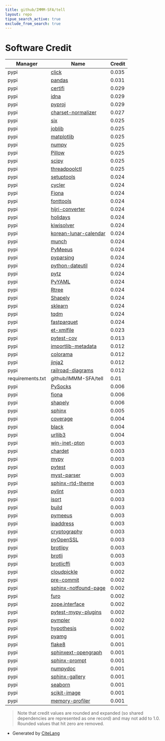 ```yaml
---
title: github/IMMM-SFA/tell
layout: repo
tipue_search_active: true
exclude_from_search: true
---
```

# Software Credit

|Manager|Name|Credit|
|-------|----|------|
|pypi|[click](https://palletsprojects.com/p/click/)|0.035|
|pypi|[pandas](https://pandas.pydata.org)|0.031|
|pypi|[certifi](https://certifiio.readthedocs.io/en/latest/)|0.029|
|pypi|[idna](https://github.com/kjd/idna)|0.029|
|pypi|[pyproj](https://github.com/pyproj4/pyproj)|0.029|
|pypi|[charset-normalizer](https://github.com/Ousret/charset_normalizer)|0.027|
|pypi|[six](https://github.com/benjaminp/six)|0.025|
|pypi|[joblib](https://joblib.readthedocs.io)|0.025|
|pypi|[matplotlib](https://matplotlib.org)|0.025|
|pypi|[numpy](https://www.numpy.org)|0.025|
|pypi|[Pillow](https://python-pillow.org)|0.025|
|pypi|[scipy](https://scipy.org/)|0.025|
|pypi|[threadpoolctl](https://github.com/joblib/threadpoolctl)|0.025|
|pypi|[setuptools](https://github.com/pypa/setuptools)|0.024|
|pypi|[cycler](https://github.com/matplotlib/cycler)|0.024|
|pypi|[Fiona](http://github.com/Toblerity/Fiona)|0.024|
|pypi|[fonttools](http://github.com/fonttools/fonttools)|0.024|
|pypi|[hijri-converter](https://github.com/mhalshehri/hijri-converter)|0.024|
|pypi|[holidays](https://github.com/dr-prodigy/python-holidays)|0.024|
|pypi|[kiwisolver](https://kiwisolver.readthedocs.io/en/latest/)|0.024|
|pypi|[korean-lunar-calendar](https://github.com/usingsky/korean_lunar_calendar_py)|0.024|
|pypi|[munch](https://github.com/Infinidat/munch)|0.024|
|pypi|[PyMeeus](https://github.com/architest/pymeeus)|0.024|
|pypi|[pyparsing](https://pypi.org/project/pyparsing)|0.024|
|pypi|[python-dateutil](https://github.com/dateutil/dateutil)|0.024|
|pypi|[pytz](http://pythonhosted.org/pytz)|0.024|
|pypi|[PyYAML](https://pyyaml.org/)|0.024|
|pypi|[Rtree](https://github.com/Toblerity/rtree)|0.024|
|pypi|[Shapely](https://github.com/shapely/shapely)|0.024|
|pypi|[sklearn](https://pypi.python.org/pypi/scikit-learn/)|0.024|
|pypi|[tqdm](https://tqdm.github.io)|0.024|
|pypi|[fastparquet](https://github.com/dask/fastparquet/)|0.024|
|pypi|[et-xmlfile](https://pypi.org/project/et-xmlfile)|0.023|
|pypi|[pytest-cov](https://pypi.org/project/pytest-cov)|0.013|
|pypi|[importlib-metadata](https://pypi.org/project/importlib-metadata)|0.012|
|pypi|[colorama](https://pypi.org/project/colorama)|0.012|
|pypi|[jinja2](https://pypi.org/project/jinja2)|0.012|
|pypi|[railroad-diagrams](https://pypi.org/project/railroad-diagrams)|0.012|
|requirements.txt|github/IMMM-SFA/tell|0.01|
|pypi|[PySocks](https://pypi.org/project/PySocks)|0.006|
|pypi|[fiona](https://pypi.org/project/fiona)|0.006|
|pypi|[shapely](https://pypi.org/project/shapely)|0.006|
|pypi|[sphinx](https://pypi.org/project/sphinx)|0.005|
|pypi|[coverage](https://pypi.org/project/coverage)|0.004|
|pypi|[black](https://pypi.org/project/black)|0.004|
|pypi|[urllib3](https://urllib3.readthedocs.io/)|0.004|
|pypi|[win-inet-pton](https://pypi.org/project/win-inet-pton)|0.003|
|pypi|[chardet](https://pypi.org/project/chardet)|0.003|
|pypi|[mypy](https://pypi.org/project/mypy)|0.003|
|pypi|[pytest](https://pypi.org/project/pytest)|0.003|
|pypi|[myst-parser](https://pypi.org/project/myst-parser)|0.003|
|pypi|[sphinx-rtd-theme](https://pypi.org/project/sphinx-rtd-theme)|0.003|
|pypi|[pylint](https://pypi.org/project/pylint)|0.003|
|pypi|[isort](https://pypi.org/project/isort)|0.003|
|pypi|[build](https://pypi.org/project/build)|0.003|
|pypi|[pymeeus](https://pypi.org/project/pymeeus)|0.003|
|pypi|[ipaddress](https://pypi.org/project/ipaddress)|0.003|
|pypi|[cryptography](https://pypi.org/project/cryptography)|0.003|
|pypi|[pyOpenSSL](https://pypi.org/project/pyOpenSSL)|0.003|
|pypi|[brotlipy](https://pypi.org/project/brotlipy)|0.003|
|pypi|[brotli](https://pypi.org/project/brotli)|0.003|
|pypi|[brotlicffi](https://pypi.org/project/brotlicffi)|0.003|
|pypi|[cloudpickle](https://github.com/cloudpipe/cloudpickle)|0.002|
|pypi|[pre-commit](https://github.com/pre-commit/pre-commit)|0.002|
|pypi|[sphinx-notfound-page](https://pypi.org/project/sphinx-notfound-page)|0.002|
|pypi|[furo](https://pypi.org/project/furo)|0.002|
|pypi|[zope.interface](https://pypi.org/project/zope.interface)|0.002|
|pypi|[pytest-mypy-plugins](https://pypi.org/project/pytest-mypy-plugins)|0.002|
|pypi|[pympler](https://pypi.org/project/pympler)|0.002|
|pypi|[hypothesis](https://pypi.org/project/hypothesis)|0.002|
|pypi|[pyamg](https://pypi.org/project/pyamg)|0.001|
|pypi|[flake8](https://pypi.org/project/flake8)|0.001|
|pypi|[sphinxext-opengraph](https://pypi.org/project/sphinxext-opengraph)|0.001|
|pypi|[sphinx-prompt](https://pypi.org/project/sphinx-prompt)|0.001|
|pypi|[numpydoc](https://pypi.org/project/numpydoc)|0.001|
|pypi|[sphinx-gallery](https://pypi.org/project/sphinx-gallery)|0.001|
|pypi|[seaborn](https://pypi.org/project/seaborn)|0.001|
|pypi|[scikit-image](https://pypi.org/project/scikit-image)|0.001|
|pypi|[memory-profiler](https://pypi.org/project/memory-profiler)|0.001|


> Note that credit values are rounded and expanded (so shared dependencies are represented as one record) and may not add to 1.0. Rounded values that hit zero are removed.


- Generated by [CiteLang](https://github.com/vsoch/citelang)
